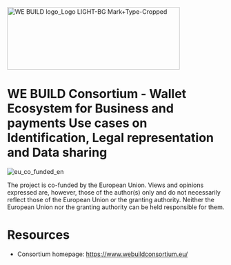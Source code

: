 <img width="400" height="145" alt="WE BUILD logo_Logo LIGHT-BG Mark+Type-Cropped" src="https://github.com/user-attachments/assets/5e9dcb67-29c6-45d2-af89-e58d1a00679f" />

# WE BUILD Consortium - Wallet Ecosystem for Business and payments Use cases on Identification, Legal representation and Data sharing

![eu_co_funded_en](https://github.com/EWC-consortium/.github/assets/455274/222ae9fc-7964-4e31-9577-579b00a34e2e)

The project is co-funded by the European Union. Views and opinions expressed are, however, those of the author(s) only and do not necessarily reflect those of the European Union or the granting authority. Neither the European Union nor the granting authority can be held responsible for them.

# Resources

* Consortium homepage: https://www.webuildconsortium.eu/

